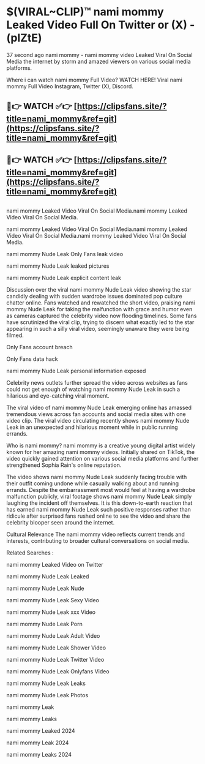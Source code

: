 # $(VIRAL~CLIP)™ nami mommy Leaked Video Full On Twitter or (X) -(plZtE)
37 second ago nami mommy - nami mommy video Leaked Viral On Social Media the internet by storm and amazed viewers on various social media platforms.

Where i can watch nami mommy Full Video? WATCH HERE! Viral nami mommy Full Video Instagram, Twitter (X), Discord.

## 🔴👉 WATCH ✅👉 [https://clipsfans.site/?title=nami_mommy&ref=git](https://clipsfans.site/?title=nami_mommy&ref=git)
## 🔴👉 WATCH ✅👉 [https://clipsfans.site/?title=nami_mommy&ref=git](https://clipsfans.site/?title=nami_mommy&ref=git)
##
nami mommy Leaked Video Viral On Social Media.nami mommy Leaked Video Viral On Social Media.

nami mommy Leaked Video Viral On Social Media.nami mommy Leaked Video Viral On Social Media.nami mommy Leaked Video Viral On Social Media.

nami mommy Nude Leak Only Fans leak video

nami mommy Nude Leak leaked pictures

nami mommy Nude Leak explicit content leak

Discussion over the viral nami mommy Nude Leak video showing the star candidly dealing with sudden wardrobe issues dominated pop culture chatter online. Fans watched and rewatched the short video, praising nami mommy Nude Leak for taking the malfunction with grace and humor even as cameras captured the celebrity video now flooding timelines. Some fans have scrutinized the viral clip, trying to discern what exactly led to the star appearing in such a silly viral video, seemingly unaware they were being filmed.


Only Fans account breach

Only Fans data hack

nami mommy Nude Leak personal information exposed

Celebrity news outlets further spread the video across websites as fans could not get enough of watching nami mommy Nude Leak in such a hilarious and eye-catching viral moment.


The viral video of nami mommy Nude Leak emerging online has amassed tremendous views across fan accounts and social media sites with one video clip. The viral video circulating recently shows nami mommy Nude Leak in an unexpected and hilarious moment while in public running errands.


Who is nami mommy? nami mommy is a creative young digital artist widely known for her amazing nami mommy videos. Initially shared on TikTok, the video quickly gained attention on various social media platforms and further strengthened Sophia Rain's online reputation.

The video shows nami mommy Nude Leak suddenly facing trouble with their outfit coming undone while casually walking about and running errands. Despite the embarrassment most would feel at having a wardrobe malfunction publicly, viral footage shows nami mommy Nude Leak simply laughing the incident off themselves. It is this down-to-earth reaction that has earned nami mommy Nude Leak such positive responses rather than ridicule after surprised fans rushed online to see the video and share the celebrity blooper seen around the internet.

Cultural Relevance The nami mommy video reflects current trends and interests, contributing to broader cultural conversations on social media.

Related Searches :

nami mommy Leaked Video on Twitter

nami mommy Nude Leak Leaked

nami mommy Nude Leak Nude

nami mommy Nude Leak Sexy Video

nami mommy Nude Leak xxx Video

nami mommy Nude Leak Porn

nami mommy Nude Leak Adult Video

nami mommy Nude Leak Shower Video

nami mommy Nude Leak Twitter Video

nami mommy Nude Leak Onlyfans Video

nami mommy Nude Leak Leaks

nami mommy Nude Leak Photos

nami mommy Leak

nami mommy Leaks

nami mommy Leaked 2024

nami mommy Leak 2024

nami mommy Leaks 2024
